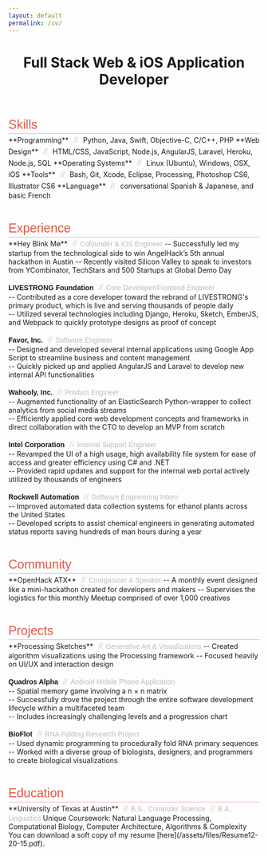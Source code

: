 ```yaml
---
layout: default
permalink: /cv/
---
```

<style type="text/css">
    span.side { 
        color: #bcbcbc;
        font-family: 'Alegreya Sans SC', sans-serif; 
    }
    p.title {
        line-height: 35px;
        margin: 40px 0px 0px 0px;
        color: #DF5A49;
        font-size: 25px;
        border-bottom: 1px solid #eea9a0;
        font-family: 'Alegreya Sans SC', sans-serif;
    }
    span.divide {
        color: #eba68c;
        font-size: 16px;
        font-family: 'Helvetica Neue', Helvetica, sans-serif;
        font-weight: 300;
        margin: 0 6px;
    }
    strong {
        font-family: 'Alegreya Sans SC', sans-serif; 
    }
</style>

<header class="post-header">
<h1 class="post-title">Full Stack Web &amp; iOS Application Developer</h1>
</header>


<p class="title">Skills</p>
**Programming**
<span class="divide">//</span>
Python, Java, Swift, Objective-C, C/C++, PHP  
**Web Design**
<span class="divide">//</span>
HTML/CSS, JavaScript, Node.js, AngularJS, Laravel, Heroku, Node.js, SQL  
**Operating Systems**
<span class="divide">//</span>
Linux (Ubuntu), Windows, OSX, iOS  
**Tools**
<span class="divide">//</span>
Bash, Git, Xcode, Eclipse, Processing, Photoshop CS6, Illustrator CS6  
**Language**
<span class="divide">//</span>
conversational Spanish & Japanese, and basic French


<p class="title">Experience</p>
**Hey Blink Me**
<span class="divide">//</span><span class="side">Cofounder & iOS Engineer</span>  
-- Successfully led my startup from the technological side to win AngelHack’s 5th annual hackathon in Austin  
-- Recently visited Silicon Valley to speak to investors from YCombinator, TechStars and 500 Startups at Global Demo Day

**LIVESTRONG Foundation**
<span class="divide">//</span><span class="side">Core Developer/Frontend Engineer</span>  
-- Contributed as a core developer toward the rebrand of LIVESTRONG's primary product, which is live and serving thousands of people daily  
-- Utilized several technologies including Django, Heroku, Sketch, EmberJS, and Webpack to quickly prototype designs as proof of concept

**Favor, Inc.**
<span class="divide">//</span><span class="side">Software Engineer</span>  
-- Designed and developed several internal applications using Google App Script to streamline business and content management  
-- Quickly picked up and applied AngularJS and Laravel to develop new internal API functionalities

**Wahooly, Inc.**
<span class="divide">//</span><span class="side">Product Engineer</span>  
-- Augmented functionality of an ElasticSearch Python-wrapper to collect analytics from social media streams  
-- Efficiently applied core web development concepts and frameworks in direct collaboration with the CTO to develop an MVP from scratch  

**Intel Corporation**
<span class="divide">//</span><span class="side">Internal Support Engineer</span>  
-- Revamped the UI of a high usage, high availability file system for ease of access and greater efficiency using C# and .NET  
-- Provided rapid updates and support for the internal web portal actively utilized by thousands of engineers

**Rockwell Automation**
<span class="divide">//</span><span class="side">Software Engineering Intern</span>  
-- Improved automated data collection systems for ethanol plants across the United States  
-- Developed scripts to assist chemical engineers in generating automated status reports saving hundreds of man hours during a year


<p class="title">Community</p>
**OpenHack ATX**
<span class="divide">//</span><span class="side">Coorganizer & Speaker</span>  
-- A monthly event designed like a mini-hackathon created for developers and makers  
-- Supervises the logistics for this monthly Meetup comprised of over 1,000 creatives

<p class="title">Projects</p>
**Processing Sketches**
<span class="divide">//</span><span class="side">Generative Art & Visualizations</span>  
-- Created algorithm visualizations using the Processing framework  
-- Focused heavily on UI/UX and interaction design

**Quadros Alpha**
<span class="divide">//</span><span class="side">Android Mobile Phone Application</span>  
-- Spatial memory game involving a n × n matrix  
-- Successfully drove the project through the entire software development lifecycle within a multifaceted team  
-- Includes increasingly challenging levels and a progression chart

**BioFlot**
<span class="divide">//</span><span class="side">RNA Folding Research Project</span>  
-- Used dynamic programming to procedurally fold RNA primary sequences  
-- Worked with a diverse group of biologists, designers, and programmers to create biological visualizations


<p class="title">Education</p>
**University of Texas at Austin**
<span class="divide">//</span><span class="side">B.S., Computer Science</span>
<span class="divide">//</span><span class="side">B.A., Linguistics</span>  
Unique Coursework: Natural Language Processing, Computational Biology, Computer Architecture, Algorithms & Complexity

<br/>
You can download a soft copy of my resume [here](/assets/files/Resume12-20-15.pdf).